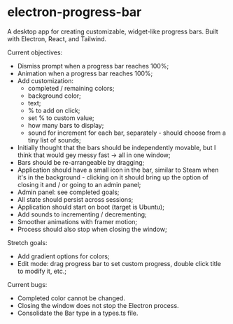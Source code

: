 # electron-progress-bar

A desktop app for creating customizable, widget-like progress bars. Built with Electron, React, and Tailwind.

Current objectives:

- Dismiss prompt when a progress bar reaches 100%;
- Animation when a progress bar reaches 100%;
- Add customization:
  - completed / remaining colors;
  - background color;
  - text;
  - % to add on click;
  - set % to custom value;
  - how many bars to display;
  - sound for increment for each bar, separately - should choose from a tiny list of sounds;
- Initially thought that the bars should be independently movable, but I think that would gey messy fast -> all in one window;
- Bars should be re-arrangeable by dragging;
- Application should have a small icon in the bar, similar to Steam when it's in the background - clicking on it should bring up the option of closing it and / or going to an admin panel;
- Admin panel: see completed goals;
- All state should persist across sessions;
- Application should start on boot (target is Ubuntu);
- Add sounds to incrementing / decrementing;
- Smoother animations with framer motion;
- Process should also stop when closing the window;

Stretch goals:

- Add gradient options for colors;
- Edit mode: drag progress bar to set custom progress, double click title to modify it, etc.;

Current bugs:

- Completed color cannot be changed.
- Closing the window does not stop the Electron process.
- Consolidate the Bar type in a types.ts file.
